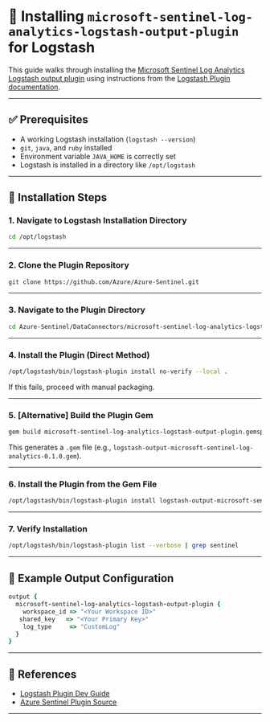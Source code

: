 # 🔧 Installing `microsoft-sentinel-log-analytics-logstash-output-plugin` for Logstash

This guide walks through installing the [Microsoft Sentinel Log Analytics Logstash output plugin](https://github.com/Azure/Azure-Sentinel/tree/master/DataConnectors/microsoft-sentinel-log-analytics-logstash-output-plugin) using instructions from the [Logstash Plugin documentation](https://www.elastic.co/guide/en/logstash/current/working-with-plugins.html).

---

## ✅ Prerequisites

* A working Logstash installation (`logstash --version`)
* `git`, `java`, and `ruby` installed
* Environment variable `JAVA_HOME` is correctly set
* Logstash is installed in a directory like `/opt/logstash`

---

## 📝 Installation Steps

### 1. Navigate to Logstash Installation Directory

```bash
cd /opt/logstash
```

---

### 2. Clone the Plugin Repository

```bash
git clone https://github.com/Azure/Azure-Sentinel.git
```

---

### 3. Navigate to the Plugin Directory

```bash
cd Azure-Sentinel/DataConnectors/microsoft-sentinel-log-analytics-logstash-output-plugin
```

---

### 4. Install the Plugin (Direct Method)

```bash
/opt/logstash/bin/logstash-plugin install no-verify --local .
```

If this fails, proceed with manual packaging.

---

### 5. \[Alternative] Build the Plugin Gem

```bash
gem build microsoft-sentinel-log-analytics-logstash-output-plugin.gemspec
```

This generates a `.gem` file (e.g., `logstash-output-microsoft-sentinel-log-analytics-0.1.0.gem`).

---

### 6. Install the Plugin from the Gem File

```bash
/opt/logstash/bin/logstash-plugin install logstash-output-microsoft-sentinel-log-analytics-*.gem
```

---

### 7. Verify Installation

```bash
/opt/logstash/bin/logstash-plugin list --verbose | grep sentinel
```

---

## 🔁 Example Output Configuration

```ruby
output {
  microsoft-sentinel-log-analytics-logstash-output-plugin {
    workspace_id => "<Your Workspace ID>"
   shared_key   => "<Your Primary Key>"
    log_type     => "CustomLog"
  }
}
```

---

## 🧩 References

* [Logstash Plugin Dev Guide](https://www.elastic.co/guide/en/logstash/current/workin-with-plugins.html)
* [Azure Sentinel Plugin Source](https://github.com/Azure/Azure-Sentinel/tree/master/DataConnectors/microsoft-sentinel-log-analytics-logstash-output-plugin)

---

